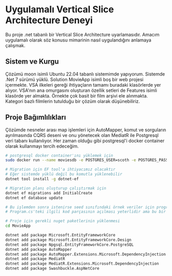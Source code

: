 # Uygulamalı Vertical Slice Architecture Deneyi

Bu proje .net tabanlı bir Vertical Slice Architecture uyarlamasıdır. Amacım uygulamalı olarak söz konusu mimarinin nasıl uygulandığını anlamaya çalışmak.

## Sistem ve Kurgu

Çözümü moon isimli Ubuntu 22.04 tabanlı sistemimde yapıyorum. Sistemde .Net 7 sürümü yüklü. Solution MovieApp isimli boş bir web projesi içermekte. VSA ilkeleri gereği ihtiyaçların tamamı buradaki klasörlerde yer alıyor. VSA'nın ana omurgasını oluşturan özellik setleri de Features isimli klasörde yer almakta. Örnekte çok basit bir film arşivi ele alınmakta. Kategori bazlı filmlerin tutulduğu bir çözüm olarak düşünebiliriz.

## Proje Bağımlılıkları

Çözümde nesneler arası map işlemleri için AutoMapper, komut ve sorguların ayrılmasında CQRS deseni ve onu yönetecek olan MediatR ile Postgresql veri tabanı kullanılıyor. Her zaman olduğu gibi postgresql'i docker container olarak kullanmayı tercih edeceğim.

```bash
# postgresql docker container'ını yüklemek için
sudo docker run --name moviesdb -e POSTGRES_USER=scoth -e POSTGRES_PASSWORD=tiger -p 5435:5432 -v /data:/var/lib/postgresql/data -d postgres

# Migration için EF tool'a ihtiyacımız olacaktır
# Eğer sistemde yüklü değil bu komutla yüklenebilir
dotnet tool install -g dotnet-ef

# Migration planı oluşturup çalıştırmak için
dotnet ef migrations add InitialCreate
dotnet ef database update

# Bu işlemden sonra istenirse seed sınıfındaki örnek veriler için program çalıştırılabilir
# Program.cs'teki ilgili kod parçasının açılması yeterlidir ama bu bir zorunluluk değil

# Proje için gerekli nuget paketlerinin yüklenmesi
cd MovieApp

dotnet add package Microsoft.EntityFrameworkCore 
dotnet add package Microsoft.EntityFrameworkCore.Design 
dotnet add package Npgsql.EntityFrameworkCore.PostgreSQL 
dotnet add package AutoMapper 
dotnet add package AutoMapper.Extensions.Microsoft.DependencyInjection 
dotnet add package MediatR 
dotnet add package MediatR.Extensions.Microsoft.DependencyInjection 
dotnet add package Swashbuckle.AspNetCore
```